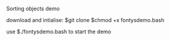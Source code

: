 Sorting objects demo

download and intialise:
$git clone <this repo>
$chmod +x fontysdemo.bash

use
$./fontysdemo.bash
to start the demo
